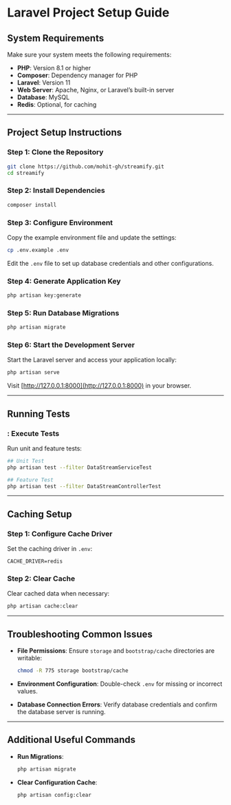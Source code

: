 # Laravel Project Setup Guide

## System Requirements

Make sure your system meets the following requirements:

- **PHP**: Version 8.1 or higher
- **Composer**: Dependency manager for PHP
- **Laravel**: Version 11
- **Web Server**: Apache, Nginx, or Laravel’s built-in server
- **Database**: MySQL
- **Redis**: Optional, for caching

---

## Project Setup Instructions

### Step 1: Clone the Repository

```bash
git clone https://github.com/mohit-gh/streamify.git
cd streamify
```

### Step 2: Install Dependencies

```bash
composer install
```

### Step 3: Configure Environment

Copy the example environment file and update the settings:

```bash
cp .env.example .env
```

Edit the `.env` file to set up database credentials and other configurations.

### Step 4: Generate Application Key

```bash
php artisan key:generate
```

### Step 5: Run Database Migrations

```bash
php artisan migrate
```

### Step 6: Start the Development Server

Start the Laravel server and access your application locally:

```bash
php artisan serve
```

Visit [http://127.0.0.1:8000](http://127.0.0.1:8000) in your browser.

---

## Running Tests

### : Execute Tests

Run unit and feature tests:

```bash
## Unit Test
php artisan test --filter DataStreamServiceTest

## Feature Test
php artisan test --filter DataStreamControllerTest
```

---

## Caching Setup

### Step 1: Configure Cache Driver

Set the caching driver in `.env`:

```env
CACHE_DRIVER=redis
```

### Step 2: Clear Cache

Clear cached data when necessary:

```bash
php artisan cache:clear
```

---

## Troubleshooting Common Issues

- **File Permissions**: Ensure `storage` and `bootstrap/cache` directories are writable:

  ```bash
  chmod -R 775 storage bootstrap/cache
  ```

- **Environment Configuration**: Double-check `.env` for missing or incorrect values.

- **Database Connection Errors**: Verify database credentials and confirm the database server is running.

---

## Additional Useful Commands

- **Run Migrations**:

  ```bash
  php artisan migrate
  ```

- **Clear Configuration Cache**:

  ```bash
  php artisan config:clear
  ```

